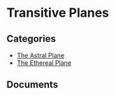 # Transitive Planes

## Categories

- [The Astral Plane](./The%20Astral%20Plane/README.md)
- [The Ethereal Plane](./The%20Ethereal%20Plane/README.md)

## Documents

